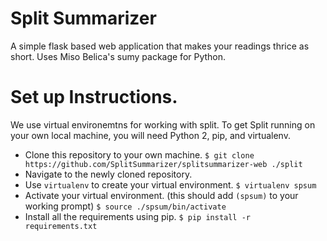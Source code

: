 # Split Summarizer
A simple flask based web application that makes your readings thrice as short.
Uses Miso Belica's sumy package for Python.

# Set up Instructions.

We use virtual environemtns for working with split. To get Split running on your own local machine, you will need Python 2, pip, and virtualenv.

* Clone this repository to your own machine.
    `$ git clone https://github.com/SplitSummarizer/splitsummarizer-web ./split`
* Navigate to the newly cloned repository.
* Use `virtualenv` to create your virtual environment.
    `$ virtualenv spsum`
* Activate your virtual environment. (this should add `(spsum)` to your working prompt)
    `$ source ./spsum/bin/activate`
* Install all the requirements using pip.
    `$ pip install -r requirements.txt`
